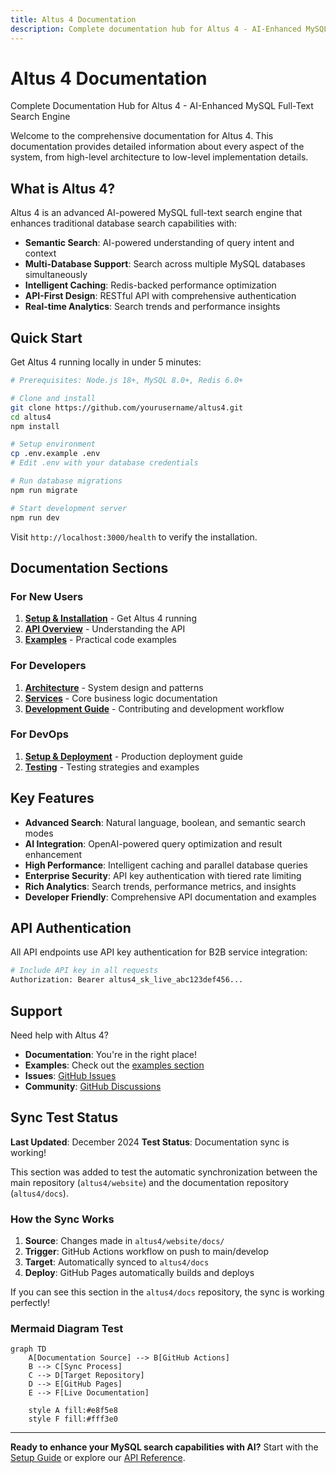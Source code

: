 ```yaml
---
title: Altus 4 Documentation
description: Complete documentation hub for Altus 4 - AI-Enhanced MySQL Full-Text Search Engine with semantic search, multi-database support, and intelligent caching.
---
```


# Altus 4 Documentation

Complete Documentation Hub for Altus 4 - AI-Enhanced MySQL Full-Text Search Engine

Welcome to the comprehensive documentation for Altus 4. This documentation provides detailed information about every aspect of the system, from high-level architecture to low-level implementation details.

## What is Altus 4?

Altus 4 is an advanced AI-powered MySQL full-text search engine that enhances traditional database search capabilities with:

- **Semantic Search**: AI-powered understanding of query intent and context
- **Multi-Database Support**: Search across multiple MySQL databases simultaneously
- **Intelligent Caching**: Redis-backed performance optimization
- **API-First Design**: RESTful API with comprehensive authentication
- **Real-time Analytics**: Search trends and performance insights

## Quick Start

Get Altus 4 running locally in under 5 minutes:

```bash
# Prerequisites: Node.js 18+, MySQL 8.0+, Redis 6.0+

# Clone and install
git clone https://github.com/yourusername/altus4.git
cd altus4
npm install

# Setup environment
cp .env.example .env
# Edit .env with your database credentials

# Run database migrations
npm run migrate

# Start development server
npm run dev
```

Visit `http://localhost:3000/health` to verify the installation.

## Documentation Sections

### For New Users

1. **[Setup & Installation](setup/)** - Get Altus 4 running
2. **[API Overview](api/)** - Understanding the API
3. **[Examples](examples/)** - Practical code examples

### For Developers

1. **[Architecture](architecture/)** - System design and patterns
2. **[Services](services/)** - Core business logic documentation
3. **[Development Guide](development/)** - Contributing and development workflow

### For DevOps

1. **[Setup & Deployment](setup/)** - Production deployment guide
2. **[Testing](testing/)** - Testing strategies and examples

## Key Features

- **Advanced Search**: Natural language, boolean, and semantic search modes
- **AI Integration**: OpenAI-powered query optimization and result enhancement
- **High Performance**: Intelligent caching and parallel database queries
- **Enterprise Security**: API key authentication with tiered rate limiting
- **Rich Analytics**: Search trends, performance metrics, and insights
- **Developer Friendly**: Comprehensive API documentation and examples

## API Authentication

All API endpoints use API key authentication for B2B service integration:

```bash
# Include API key in all requests
Authorization: Bearer altus4_sk_live_abc123def456...
```

## Support

Need help with Altus 4?

- **Documentation**: You're in the right place!
- **Examples**: Check out the [examples section](examples/)
- **Issues**: [GitHub Issues](https://github.com/yourusername/altus4/issues)
- **Community**: [GitHub Discussions](https://github.com/yourusername/altus4/discussions)

## Sync Test Status

**Last Updated**: December 2024
**Test Status**: Documentation sync is working!

This section was added to test the automatic synchronization between the main repository (`altus4/website`) and the documentation repository (`altus4/docs`).

### How the Sync Works

1. **Source**: Changes made in `altus4/website/docs/`
2. **Trigger**: GitHub Actions workflow on push to main/develop
3. **Target**: Automatically synced to `altus4/docs`
4. **Deploy**: GitHub Pages automatically builds and deploys

If you can see this section in the `altus4/docs` repository, the sync is working perfectly!

### Mermaid Diagram Test

```mermaid
graph TD
    A[Documentation Source] --> B[GitHub Actions]
    B --> C[Sync Process]
    C --> D[Target Repository]
    D --> E[GitHub Pages]
    E --> F[Live Documentation]
    
    style A fill:#e8f5e8
    style F fill:#fff3e0
```

---

**Ready to enhance your MySQL search capabilities with AI?** Start with the [Setup Guide](setup/) or explore our [API Reference](api/).
